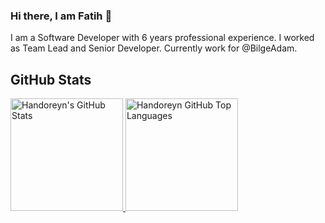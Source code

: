 ### Hi there, I am Fatih 👋
I am a Software Developer with 6 years professional experience. I worked as Team Lead and Senior Developer. Currently work for @BilgeAdam.
 

## GitHub Stats

<a href="https://github.com/handoreyn">
  <img height="180em" src="https://github-readme-stats.vercel.app/api?username=handoreyn&show_icons=true&theme=shades-of-purple&count_private=true" alt="Handoreyn's GitHub Stats" />
  <img height="180em" src="https://github-readme-stats.vercel.app/api/top-langs/?username=handoreyn&theme=shades-of-purple&layout=compact" 
    alt="Handoreyn GitHub Top Languages" />
</a>
<!--
**handoreyn/handoreyn** is a ✨ _special_ ✨ repository because its `README.md` (this file) appears on your GitHub profile.

Here are some ideas to get you started:

- 🔭 I’m currently working on ...
- 🌱 I’m currently learning ...
- 👯 I’m looking to collaborate on ...
- 🤔 I’m looking for help with ...
- 💬 Ask me about ...
- 📫 How to reach me: ...
- 😄 Pronouns: ...
- ⚡ Fun fact: ...
-->
